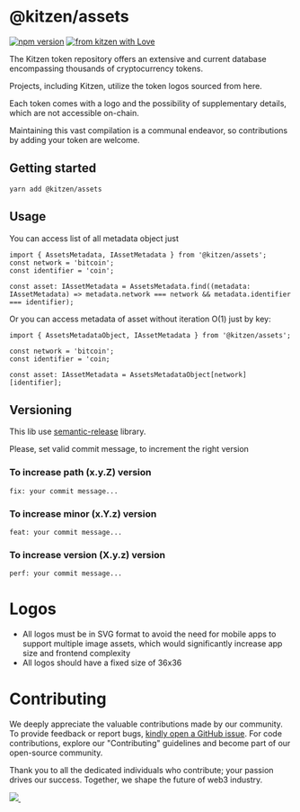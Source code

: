 # @kitzen/assets
[![npm version](https://img.shields.io/npm/v/@kitzen/assets?color=green)](https://www.npmjs.com/package/@kitzen/assets)
[![from kitzen with Love](https://img.shields.io/badge/from%20kitzen%20with-%F0%9F%A4%8D-red)](https://kitzen.io/)

The Kitzen token repository offers an extensive and current database encompassing thousands of cryptocurrency tokens. 

Projects, including Kitzen, utilize the token logos sourced from here. 

Each token comes with a logo and the possibility of supplementary details, which are not accessible on-chain. 

Maintaining this vast compilation is a communal endeavor, so contributions by adding your token are welcome.

## Getting started

````
yarn add @kitzen/assets
````

## Usage
You can access list of all metadata object just

````
import { AssetsMetadata, IAssetMetadata } from '@kitzen/assets';
const network = 'bitcoin';
const identifier = 'coin';

const asset: IAssetMetadata = AssetsMetadata.find((metadata: IAssetMetadata) => metadata.network === network && metadata.identifier === identifier); 

````

Or you can access metadata of asset without iteration O(1) just by key:
````
import { AssetsMetadataObject, IAssetMetadata } from '@kitzen/assets';

const network = 'bitcoin';
const identifier = 'coin;

const asset: IAssetMetadata = AssetsMetadataObject[network][identifier]; 
````



## Versioning

This lib use [semantic-release](https://github.com/semantic-release/semantic-release#how-does-it-work) library.

Please, set valid commit message, to increment the right version
### To increase path (x.y.Z) version
`````fix: your commit message...`````

### To increase minor (x.Y.z) version
`````feat: your commit message...`````

### To increase version (X.y.z) version
`````perf: your commit message...`````

# Logos
 - All logos must be in SVG format to avoid the need for mobile apps to support multiple image assets, which would significantly increase app size and frontend complexity
 - All logos should have a fixed size of 36x36

# Contributing
We deeply appreciate the valuable contributions made by our community. 
To provide feedback or report bugs, [kindly open a GitHub issue](https://github.com/kitzen-io/api-dto/issues/new).
For code contributions, explore our "Contributing" guidelines and become part of our open-source community. 

Thank you to all the dedicated individuals who contribute; your passion drives our success. Together, we shape the future of web3 industry.


<a href="https://github.com/kitzen-io/assets/graphs/contributors">
  <img src="https://contrib.rocks/image?repo=kitzen-io/assets&max=400&columns=20" />
  <img src="https://us-central1-tooljet-hub.cloudfunctions.net/github" width="0" height="0" />
</a>
